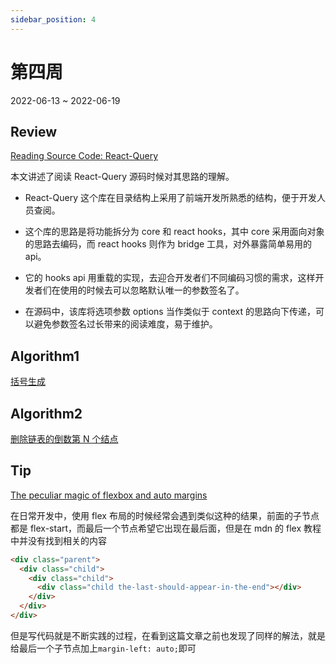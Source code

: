 ```yaml
---
sidebar_position: 4
---
```


# 第四周

2022-06-13 ~ 2022-06-19

## Review

[Reading Source Code: React-Query](https://alexkondov.com/reading-source-code-react-query/)

本文讲述了阅读 React-Query 源码时候对其思路的理解。

- React-Query 这个库在目录结构上采用了前端开发所熟悉的结构，便于开发人员查阅。

- 这个库的思路是将功能拆分为 core 和 react hooks，其中 core 采用面向对象的思路去编码，而 react hooks 则作为 bridge 工具，对外暴露简单易用的 api。

- 它的 hooks api 用重载的实现，去迎合开发者们不同编码习惯的需求，这样开发者们在使用的时候去可以忽略默认唯一的参数签名了。

- 在源码中，该库将选项参数 options 当作类似于 context 的思路向下传递，可以避免参数签名过长带来的阅读难度，易于维护。

## Algorithm1

[括号生成](https://github.com/JunwuHuang/leetcode-daily/blob/master/generate-parentheses/%E6%8B%AC%E5%8F%B7%E7%94%9F%E6%88%90.md)

## Algorithm2

[删除链表的倒数第 N 个结点](https://github.com/JunwuHuang/leetcode-daily/blob/master/remove-nth-node-from-end-of-list/%E5%88%A0%E9%99%A4%E9%93%BE%E8%A1%A8%E7%9A%84%E5%80%92%E6%95%B0%E7%AC%AC%20N%20%E4%B8%AA%E7%BB%93%E7%82%B9.md)

## Tip

[The peculiar magic of flexbox and auto margins](https://css-tricks.com/the-peculiar-magic-of-flexbox-and-auto-margins/#:~:text=Setting%20the%20margin%20property%20on%20a%20flex%20child,the%20top.%20That%20last%20%E2%80%9Ctop%E2%80%9D%20should%20be%20%E2%80%9Cbottom%E2%80%9D)

在日常开发中，使用 flex 布局的时候经常会遇到类似这种的结果，前面的子节点都是 flex-start，而最后一个节点希望它出现在最后面，但是在 mdn 的 flex 教程中并没有找到相关的内容

```html
<div class="parent">
  <div class="child">
    <div class="child">
      <div class="child the-last-should-appear-in-the-end"></div>
    </div>
  </div>
</div>
```

但是写代码就是不断实践的过程，在看到这篇文章之前也发现了同样的解法，就是给最后一个子节点加上`margin-left: auto;`即可
